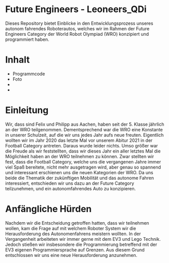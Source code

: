 # Future Engineers - Leoneers_QDi

Dieses Repository bietet Einblicke in den Entwicklungsprozess unseres autonom fahrendes Roboterautos, welches wir im Rahmen der Future Engineers Category der World Robot Olympiad (WRO) konzipiert und programmiert haben.

# Inhalt
  * Programmcode
  * Foto
  * 
  *
  
# Einleitung
Wir, dass sind Felix und Philipp aus Aachen, haben seit der 5. Klasse jährlich an der WRO teilgenommen. Dementsprechend war die WRO eine Konstante in unserer Schulzeit, auf die wir uns jedes Jahr aufs neue freuten. Eigentlich wollten wir im Jahr 2020 das letzte Mal vor unserem Abitur 2021 in der Football Category antreten. Daraus wurde leider nichts. Umso größer war die Freude als wir feststellten, dass wir dieses Jahr ein aller letztes Mal die Möglichkeit haben an der WRO teilnehmen zu können. Zwar stellten wir fest, dass die Football Category, welche uns die vergangenen Jahre immer viel Spaß bereitete, nicht mehr ausgetragen wird, aber genau so spannend und interessant erschienen uns die neuen Kategorien der WRO. 
Da uns beide die Thematik der zukünftigen Mobilität und das autonome Fahren interessiert, entschieden wir uns dazu an der Future Category teilzunehmen, und ein autonomfahrendes Auto zu konzipieren.

# Anfängliche Hürden

Nachdem wir die Entscheidung getroffen hatten, dass wir teilnehmen wollen, kam die Frage auf mit welchem Roboter System wir die Herausforderung des Autonomenfahrens meistern wollten. In der Vergangenheit arbeiteten wir immer gerne mit dem EV3 und Lego Technik. Jedoch stießen wir insbesondere die Programmierung betreffend mit der EV3 eigenen Programmiersprache auf Grenzen. Aus diesem Grund entschlossen wir uns eine neue Herausforderung anzunehmen.  
 
